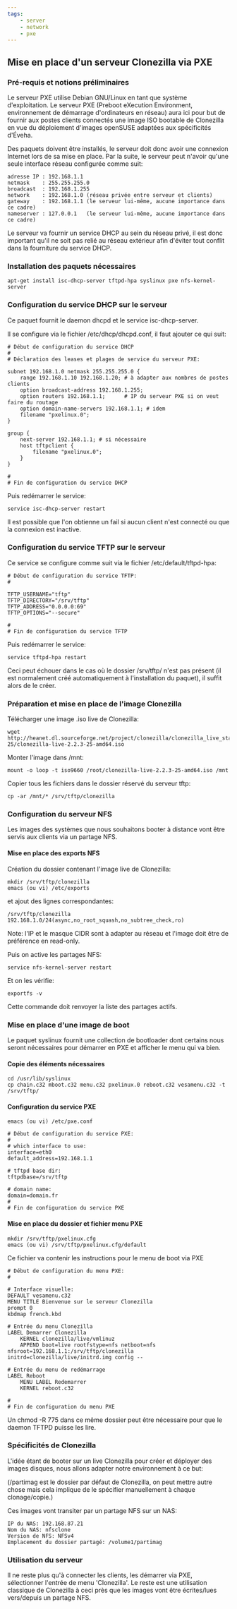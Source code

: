 ```yaml
---
tags:
    - server
    - network
    - pxe
---
```


## Mise en place d'un serveur Clonezilla via PXE

### Pré-requis et notions préliminaires

Le serveur PXE utilise Debian GNU/Linux en tant que système d'exploitation.
Le serveur PXE (Preboot eXecution Environment, environnement de démarrage d'ordinateurs en réseau) aura ici pour but de fournir aux postes clients connectés une image ISO bootable de Clonezilla en vue du déploiement d'images openSUSE adaptées aux spécificités d'Éveha.

Des paquets doivent être installés, le serveur doit donc avoir une connexion Internet lors de sa mise en place.
Par la suite, le serveur peut n'avoir qu'une seule interface réseau configurée comme suit:

    adresse IP : 192.168.1.1
    netmask    : 255.255.255.0
    broadcast  : 192.168.1.255
    network    : 192.168.1.0 (réseau privée entre serveur et clients)
    gateway    : 192.168.1.1 (le serveur lui-même, aucune importance dans ce cadre)
    nameserver : 127.0.0.1   (le serveur lui-même, aucune importance dans ce cadre)

Le serveur va fournir un service DHCP au sein du réseau privé, il est donc important qu'il ne soit pas relié au réseau extérieur afin d'éviter tout conflit dans la fourniture du service DHCP.

### Installation des paquets nécessaires

    apt-get install isc-dhcp-server tftpd-hpa syslinux pxe nfs-kernel-server

### Configuration du service DHCP sur le serveur

Ce paquet fournit le daemon dhcpd et le service isc-dhcp-server.

Il se configure via le fichier /etc/dhcp/dhcpd.conf, il faut ajouter ce qui suit:

    # Début de configuration du service DHCP
    #
    # Déclaration des leases et plages de service du serveur PXE:

    subnet 192.168.1.0 netmask 255.255.255.0 {
        range 192.168.1.10 192.168.1.20; # à adapter aux nombres de postes clients
        option broadcast-address 192.168.1.255;
        option routers 192.168.1.1;      # IP du serveur PXE si on veut faire du routage
        option domain-name-servers 192.168.1.1; # idem
        filename "pxelinux.0";
    }

    group {
        next-server 192.168.1.1; # si nécessaire
        host tftpclient {
            filename "pxelinux.0";
        }
    }

    #
    # Fin de configuration du service DHCP

Puis redémarrer le service:

    service isc-dhcp-server restart

Il est possible que l'on obtienne un fail si aucun client n'est connecté ou que la connexion est inactive.

### Configuration du service TFTP sur le serveur

Ce service se configure comme suit via le fichier /etc/default/tftpd-hpa:

    # Début de configuration du service TFTP:
    # 

    TFTP_USERNAME="tftp"
    TFTP_DIRECTORY="/srv/tftp"
    TFTP_ADDRESS="0.0.0.0:69"
    TFTP_OPTIONS="--secure"

    #
    # Fin de configuration du service TFTP

Puis redémarrer le service:

    service tftpd-hpa restart

Ceci peut échouer dans le cas où le dossier /srv/tftp/ n'est pas présent (il est normalement créé automatiquement à l'installation du paquet), il suffit alors de le créer.

### Préparation et mise en place de l'image Clonezilla

Télécharger une image .iso live de Clonezilla:

    wget http://heanet.dl.sourceforge.net/project/clonezilla/clonezilla_live_stable/2.2.3-25/clonezilla-live-2.2.3-25-amd64.iso

Monter l'image dans /mnt:

    mount -o loop -t iso9660 /root/clonezilla-live-2.2.3-25-amd64.iso /mnt

Copier tous les fichiers dans le dossier réservé du serveur tftp:

    cp -ar /mnt/* /srv/tftp/clonezilla

### Configuration du serveur NFS

Les images des systèmes que nous souhaitons booter à distance vont être servis aux clients via un partage NFS.

#### Mise en place des exports NFS

Création du dossier contenant l'image live de Clonezilla:

    mkdir /srv/tftp/clonezilla
    emacs (ou vi) /etc/exports

et ajout des lignes correspondantes:

    /srv/tftp/clonezilla 192.168.1.0/24(async,no_root_squash,no_subtree_check,ro)

Note: l'IP et le masque CIDR sont à adapter au réseau et l'image doit être de préférence en read-only.

Puis on active les partages NFS:

    service nfs-kernel-server restart

Et on les vérifie:

    exportfs -v

Cette commande doit renvoyer la liste des partages actifs.

### Mise en place d'une image de boot

Le paquet syslinux fournit une collection de bootloader dont certains nous seront nécessaires pour démarrer en PXE et afficher le menu qui va bien.

#### Copie des éléments nécessaires

    cd /usr/lib/syslinux
    cp chain.c32 mboot.c32 menu.c32 pxelinux.0 reboot.c32 vesamenu.c32 -t /srv/tftp/

#### Configuration du service PXE

    emacs (ou vi) /etc/pxe.conf

    # Début de configuration du service PXE:
    # 
    # which interface to use:
    interface=eth0
    default_address=192.168.1.1

    # tftpd base dir:
    tftpdbase=/srv/tftp

    # domain name:
    domain=domain.fr
    #
    # Fin de configuration du service PXE

#### Mise en place du dossier et fichier menu PXE

    mkdir /srv/tftp/pxelinux.cfg
    emacs (ou vi) /srv/tftp/pxelinux.cfg/default

Ce fichier va contenir les instructions pour le menu de boot via PXE

    # Début de configuration du menu PXE:
    # 

    # Interface visuelle:
    DEFAULT vesamenu.c32
    MENU TITLE Bienvenue sur le serveur Clonezilla
    prompt 0
    kbdmap french.kbd

    # Entrée du menu Clonezilla
    LABEL Demarrer Clonezilla
        KERNEL clonezilla/live/vmlinuz
        APPEND boot=live rootfstype=nfs netboot=nfs nfsroot=192.168.1.1:/srv/tftp/clonezilla initrd=clonezilla/live/initrd.img config --

    # Entrée du menu de redémarrage
    LABEL Reboot
        MENU LABEL Redemarrer
        KERNEL reboot.c32

    #
    # Fin de configuration du menu PXE

Un chmod -R 775 dans ce même dossier peut être nécessaire pour que le daemon TFTPD puisse les lire.

### Spécificités de Clonezilla

L'idée étant de booter sur un live Clonezilla pour créer et déployer des images disques, nous allons adapter notre environnement à ce but:

(/partimag est le dossier par défaut de Clonezilla, on peut mettre autre chose mais cela implique de le spécifier manuellement à chaque clonage/copie.)

Ces images vont transiter par un partage NFS sur un NAS:

    IP du NAS: 192.168.87.21
    Nom du NAS: nfsclone
    Version de NFS: NFSv4
    Emplacement du dossier partagé: /volume1/partimag

### Utilisation du serveur

Il ne reste plus qu'à connecter les clients, les démarrer via PXE, sélectionner l'entrée de menu 'Clonezilla'.
Le reste est une utilisation classique de Clonezilla à ceci près que les images vont être écrites/lues vers/depuis un partage NFS.

